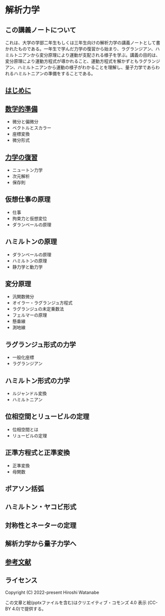 # 解析力学

## この講義ノートについて

これは、大学の学部二年生もしくは三年生向けの解析力学の講義ノートとして書かれたものである。一年生で学んだ力学の復習から始まり、ラグランジアン、ハミルトニアンから変分原理により運動が支配される様子を学ぶ。講義の目的は、変分原理により運動方程式が導かれること、運動方程式を解かずともラグランジアン、ハミルトニアンから運動の様子がわかることを理解し、量子力学であらわれるハミルトニアンの準備をすることである。

## [はじめに](preface/README.md)

## [数学的準備](preparation/README.md)

* 微分と偏微分
* ベクトルとスカラー
* 座標変換
* 微分形式

## [力学の復習](review/README.md)

* ニュートン力学
* 次元解析
* 保存則

## 仮想仕事の原理

* 仕事
* 拘束力と仮想変位
* ダランベールの原理

## ハミルトンの原理

* ダランベールの原理
* ハミルトンの原理
* 静力学と動力学

## 変分原理

* 汎関数微分
* オイラー・ラグランジュ方程式
* ラグランジュの未定乗数法
* フェルマーの原理
* 懸垂線
* 測地線

## ラグランジュ形式の力学

* 一般化座標
* ラグランジアン

## ハミルトン形式の力学

* ルジャンドル変換
* ハミルトニアン

## 位相空間とリュービルの定理

* 位相空間とは
* リュービルの定理

## 正準方程式と正準変換

* 正準変換
* 母関数

## ポアソン括弧

## ハミルトン・ヤコビ形式

## 対称性とネーターの定理

## 解析力学から量子力学へ

## [参考文献](references/README.md)

## ライセンス

Copyright (C) 2022-present Hiroshi Watanabe

この文章と絵(pptxファイルを含む)はクリエイティブ・コモンズ 4.0 表示 (CC-BY 4.0)で提供する。
